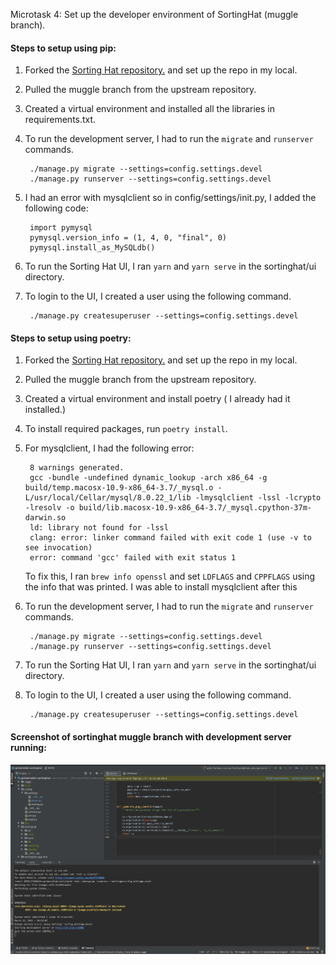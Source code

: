 Microtask 4:
Set up the developer environment of SortingHat (muggle branch).

#### Steps to setup using pip:
1. Forked the [Sorting Hat repository.](https://github.com/chaoss/grimoirelab-sortinghat) and set up the repo in my local.
2. Pulled the muggle branch from the upstream repository.
3. Created a virtual environment and installed all the libraries in requirements.txt.
4. To run the development server, I had to run the `migrate` and `runserver` commands.

        ./manage.py migrate --settings=config.settings.devel
        ./manage.py runserver --settings=config.settings.devel

5. I had an error with mysqlclient so in config/settings/init.py, I added the following code:

        import pymysql
        pymysql.version_info = (1, 4, 0, "final", 0)
        pymysql.install_as_MySQLdb()

   
6. To run the Sorting Hat UI, I ran `yarn` and `yarn serve` in the sortinghat/ui directory.
7. To login to the UI, I created a user using the following command.

        ./manage.py createsuperuser --settings=config.settings.devel

#### Steps to setup using poetry:
1. Forked the [Sorting Hat repository.](https://github.com/chaoss/grimoirelab-sortinghat) and set up the repo in my local.
2. Pulled the muggle branch from the upstream repository.
3. Created a virtual environment and install poetry ( I already had it installed.)
4. To install required packages, run `poetry install`.
5. For mysqlclient, I had the following error:

        8 warnings generated.
        gcc -bundle -undefined dynamic_lookup -arch x86_64 -g build/temp.macosx-10.9-x86_64-3.7/_mysql.o -L/usr/local/Cellar/mysql/8.0.22_1/lib -lmysqlclient -lssl -lcrypto -lresolv -o build/lib.macosx-10.9-x86_64-3.7/_mysql.cpython-37m-darwin.so
        ld: library not found for -lssl
        clang: error: linker command failed with exit code 1 (use -v to see invocation)
        error: command 'gcc' failed with exit status 1

    To fix this, I ran `brew info openssl` and set `LDFLAGS` and `CPPFLAGS` using the info that was printed. I was able to install mysqlclient after this

5. To run the development server, I had to run the `migrate` and `runserver` commands.

        ./manage.py migrate --settings=config.settings.devel
        ./manage.py runserver --settings=config.settings.devel
   
6. To run the Sorting Hat UI, I ran `yarn` and `yarn serve` in the sortinghat/ui directory.
7. To login to the UI, I created a user using the following command.

        ./manage.py createsuperuser --settings=config.settings.devel


#### Screenshot of sortinghat muggle branch with development server running:

![Sorting Hat muggle branch](https://github.com/Rashmi-K-A/chaoss-sortinghat/blob/master/assets/sortinghat-muggle.png)
